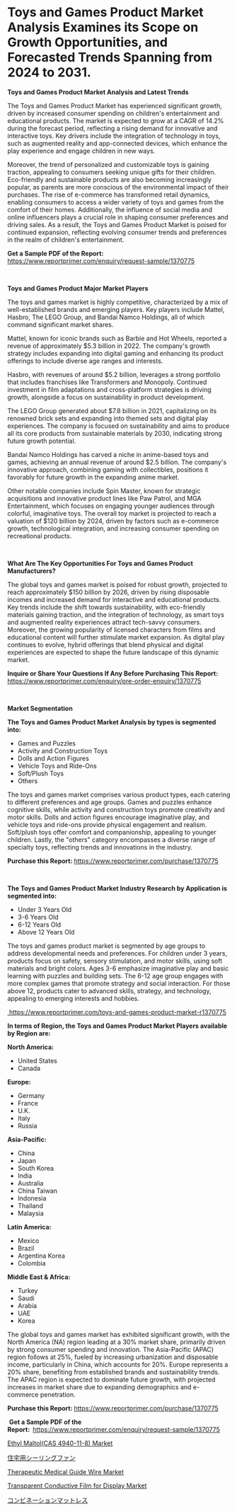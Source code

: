 <p><h1>Toys and Games Product Market Analysis Examines its Scope on Growth Opportunities, and Forecasted Trends Spanning from 2024 to 2031.</h1></p><p><strong>Toys and Games Product Market Analysis and Latest Trends</strong></p>
<p><p>The Toys and Games Product Market has experienced significant growth, driven by increased consumer spending on children's entertainment and educational products. The market is expected to grow at a CAGR of 14.2% during the forecast period, reflecting a rising demand for innovative and interactive toys. Key drivers include the integration of technology in toys, such as augmented reality and app-connected devices, which enhance the play experience and engage children in new ways.</p><p>Moreover, the trend of personalized and customizable toys is gaining traction, appealing to consumers seeking unique gifts for their children. Eco-friendly and sustainable products are also becoming increasingly popular, as parents are more conscious of the environmental impact of their purchases. The rise of e-commerce has transformed retail dynamics, enabling consumers to access a wider variety of toys and games from the comfort of their homes. Additionally, the influence of social media and online influencers plays a crucial role in shaping consumer preferences and driving sales. As a result, the Toys and Games Product Market is poised for continued expansion, reflecting evolving consumer trends and preferences in the realm of children's entertainment.</p></p>
<p><strong>Get a Sample PDF of the Report:&nbsp;</strong> <a href="https://www.reportprimer.com/enquiry/request-sample/1370775">https://www.reportprimer.com/enquiry/request-sample/1370775</a></p>
<p>&nbsp;</p>
<p><strong>Toys and Games Product Major Market Players</strong></p>
<p><p>The toys and games market is highly competitive, characterized by a mix of well-established brands and emerging players. Key players include Mattel, Hasbro, The LEGO Group, and Bandai Namco Holdings, all of which command significant market shares.</p><p>Mattel, known for iconic brands such as Barbie and Hot Wheels, reported a revenue of approximately $5.3 billion in 2022. The company's growth strategy includes expanding into digital gaming and enhancing its product offerings to include diverse age ranges and interests.</p><p>Hasbro, with revenues of around $5.2 billion, leverages a strong portfolio that includes franchises like Transformers and Monopoly. Continued investment in film adaptations and cross-platform strategies is driving growth, alongside a focus on sustainability in product development.</p><p>The LEGO Group generated about $7.8 billion in 2021, capitalizing on its renowned brick sets and expanding into themed sets and digital play experiences. The company is focused on sustainability and aims to produce all its core products from sustainable materials by 2030, indicating strong future growth potential.</p><p>Bandai Namco Holdings has carved a niche in anime-based toys and games, achieving an annual revenue of around $2.5 billion. The company's innovative approach, combining gaming with collectibles, positions it favorably for future growth in the expanding anime market.</p><p>Other notable companies include Spin Master, known for strategic acquisitions and innovative product lines like Paw Patrol, and MGA Entertainment, which focuses on engaging younger audiences through colorful, imaginative toys. The overall toy market is projected to reach a valuation of $120 billion by 2024, driven by factors such as e-commerce growth, technological integration, and increasing consumer spending on recreational products.</p></p>
<p>&nbsp;</p>
<p><strong>What Are The Key Opportunities For Toys and Games Product Manufacturers?</strong></p>
<p><p>The global toys and games market is poised for robust growth, projected to reach approximately $150 billion by 2026, driven by rising disposable incomes and increased demand for interactive and educational products. Key trends include the shift towards sustainability, with eco-friendly materials gaining traction, and the integration of technology, as smart toys and augmented reality experiences attract tech-savvy consumers. Moreover, the growing popularity of licensed characters from films and educational content will further stimulate market expansion. As digital play continues to evolve, hybrid offerings that blend physical and digital experiences are expected to shape the future landscape of this dynamic market.</p></p>
<p><strong>Inquire or Share Your Questions If Any Before Purchasing This Report:</strong> <a href="https://www.reportprimer.com/enquiry/pre-order-enquiry/1370775">https://www.reportprimer.com/enquiry/pre-order-enquiry/1370775</a></p>
<p>&nbsp;</p>
<p><strong>Market Segmentation</strong></p>
<p><strong>The Toys and Games Product Market Analysis by types is segmented into:</strong></p>
<p><ul><li>Games and Puzzles</li><li>Activity and Construction Toys</li><li>Dolls and Action Figures</li><li>Vehicle Toys and Ride-Ons</li><li>Soft/Plush Toys</li><li>Others</li></ul></p>
<p><p>The toys and games market comprises various product types, each catering to different preferences and age groups. Games and puzzles enhance cognitive skills, while activity and construction toys promote creativity and motor skills. Dolls and action figures encourage imaginative play, and vehicle toys and ride-ons provide physical engagement and realism. Soft/plush toys offer comfort and companionship, appealing to younger children. Lastly, the "others" category encompasses a diverse range of specialty toys, reflecting trends and innovations in the industry.</p></p>
<p><strong>Purchase this Report:&nbsp;</strong><a href="https://www.reportprimer.com/purchase/1370775">https://www.reportprimer.com/purchase/1370775</a></p>
<p>&nbsp;</p>
<p><strong>The Toys and Games Product Market Industry Research by Application is segmented into:</strong></p>
<p><ul><li>Under 3 Years Old</li><li>3-6 Years Old</li><li>6-12 Years Old</li><li>Above 12 Years Old</li></ul></p>
<p><p>The toys and games product market is segmented by age groups to address developmental needs and preferences. For children under 3 years, products focus on safety, sensory stimulation, and motor skills, using soft materials and bright colors. Ages 3-6 emphasize imaginative play and basic learning with puzzles and building sets. The 6-12 age group engages with more complex games that promote strategy and social interaction. For those above 12, products cater to advanced skills, strategy, and technology, appealing to emerging interests and hobbies.</p></p>
<p><a href="https://www.reportprimer.com/toys-and-games-product-market-r1370775">&nbsp;https://www.reportprimer.com/toys-and-games-product-market-r1370775</a></p>
<p><strong>In terms of Region, the Toys and Games Product Market Players available by Region are:</strong></p>
<p>
    <p> <strong> North America: </strong>
        <ul>
            <li>United States</li>
            <li>Canada</li>
        </ul>
        </p> 
    <p> <strong> Europe: </strong>
        <ul>
            <li>Germany</li>
            <li>France</li>
            <li>U.K.</li>
            <li>Italy</li>
            <li>Russia</li>
        </ul>
        </p> 
    <p> <strong> Asia-Pacific: </strong>
        <ul>
            <li>China</li>
            <li>Japan</li>
            <li>South Korea</li>
            <li>India</li>
            <li>Australia</li>
            <li>China Taiwan</li>
            <li>Indonesia</li>
            <li>Thailand</li>
            <li>Malaysia</li>
        </ul>
        </p> 
    <p> <strong> Latin America: </strong>
        <ul>
            <li>Mexico</li>
            <li>Brazil</li>
            <li>Argentina Korea</li>
            <li>Colombia</li>
        </ul>
        </p> 
    <p> <strong> Middle East & Africa: </strong>
        <ul>
            <li>Turkey</li>
            <li>Saudi</li>
            <li>Arabia</li>
            <li>UAE</li>
            <li>Korea</li>
        </ul>
    </p>
    </p>
<p><p>The global toys and games market has exhibited significant growth, with the North America (NA) region leading at a 30% market share, primarily driven by strong consumer spending and innovation. The Asia-Pacific (APAC) region follows at 25%, fueled by increasing urbanization and disposable income, particularly in China, which accounts for 20%. Europe represents a 20% share, benefiting from established brands and sustainability trends. The APAC region is expected to dominate future growth, with projected increases in market share due to expanding demographics and e-commerce penetration.</p></p>
<p><strong>Purchase this Report: </strong><a href="https://www.reportprimer.com/purchase/1370775">https://www.reportprimer.com/purchase/1370775</a></p>
<p>&nbsp;<strong>Get a Sample PDF of the Report:&nbsp;&nbsp;</strong><a href="https://www.reportprimer.com/enquiry/request-sample/1370775">https://www.reportprimer.com/enquiry/request-sample/1370775</a></p>
<p><strong></strong></p>
<p><p><a href="https://issuu.com/reportprime-2/docs/ethyl-maltolcas-4940-11-8-market-si_96e8f1deb3b741">Ethyl Maltol(CAS 4940-11-8) Market</a></p><p><a href="https://medium.com/@johnathonoberbrunner/%E4%BD%8F%E5%AE%85%E7%94%A8%E5%A4%A9%E4%BA%95%E3%83%95%E3%82%A1%E3%83%B3%E5%B8%82%E5%A0%B4%E3%82%92%E5%BD%A2%E4%BD%9C%E3%81%A3%E3%81%A6%E3%81%84%E3%82%8B%E9%9D%A9%E6%96%B0%E3%81%A8%E5%B8%82%E5%A0%B4%E3%83%88%E3%83%AC%E3%83%B3%E3%83%89%E3%81%AF%E4%BD%95%E3%81%A7%E3%81%99%E3%81%8B-abc07d9f2b99?postPublishedType=repub">住宅用シーリングファン</a></p><p><a href="https://medium.com/@scotthereford10/insights-into-the-therapeutic-medical-guide-wire-industry-market-financial-status-market-size-7d6b4ab4cbf6?postPublishedType=repub">Therapeutic Medical Guide Wire Market</a></p><p><a href="https://medium.com/@scotthereford10/transparent-conductive-film-for-display-market-industry-landscape-growth-trajectories-and-global-b0ca9b82ee10?postPublishedType=repub">Transparent Conductive Film for Display Market</a></p><p><a href="https://medium.com/@johnathonoberbrunner/%E3%83%9E%E3%83%83%E3%83%88%E3%83%AC%E3%82%B9%E5%B8%82%E5%A0%B4%E3%81%AB%E3%81%8A%E3%81%91%E3%82%8B%E3%82%B3%E3%83%B3%E3%83%93%E3%83%8D%E3%83%BC%E3%82%B7%E3%83%A7%E3%83%B3%E3%83%9E%E3%83%83%E3%83%88%E3%83%AC%E3%82%B9%E3%81%AE%E6%88%90%E9%95%B7%E3%83%89%E3%83%A9%E3%82%A4%E3%83%90%E3%83%BC%E3%81%AF%E4%BD%95%E3%81%A7%E3%81%99%E3%81%8B-%E5%B8%82%E5%A0%B4%E3%81%AE%E8%A3%BD%E5%93%81-%E3%82%A2%E3%83%97%E3%83%AA%E3%82%B1%E3%83%BC%E3%82%B7%E3%83%A7%E3%83%B3-%E5%9C%B0%E5%9F%9F%E3%81%AB%E9%96%A2%E3%81%99%E3%82%8B%E5%8C%85%E6%8B%AC%E7%9A%84%E3%81%AA%E7%A0%94%E7%A9%B6-2024-2031-3c4675dda297?postPublishedType=repub">コンビネーションマットレス</a></p></p>
